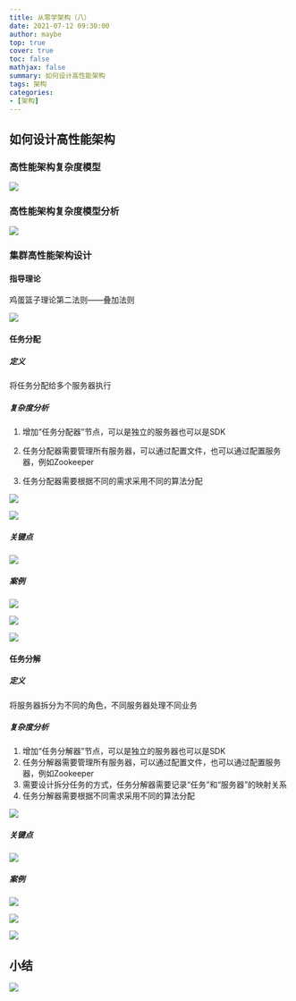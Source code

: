 ```yaml
---
title: 从零学架构（八）
date: 2021-07-12 09:30:00
author: maybe
top: true
cover: true
toc: false
mathjax: false
summary: 如何设计高性能架构
tags: 架构
categories:
- [架构]
---
```

## 如何设计高性能架构

### 高性能架构复杂度模型

![](/medias/assets/20210712085012.png)

### 高性能架构复杂度模型分析

![](/medias/assets/20210712085101.png)

### 集群高性能架构设计

#### 指导理论

鸡蛋篮子理论第二法则——叠加法则

![](/medias/assets/20210712085546.png)

#### 任务分配

##### 定义

将任务分配给多个服务器执行

##### 复杂度分析

1. 增加“任务分配器”节点，可以是独立的服务器也可以是SDK
2. 任务分配器需要管理所有服务器，可以通过配置文件，也可以通过配置服务器，例如Zookeeper

3. 任务分配器需要根据不同的需求采用不同的算法分配

![](/medias/assets/20210712091927.png)

![](/medias/assets/20210712092039.png)

##### 关键点

![](/medias/assets/20210712092223.png)

##### 案例

![](/medias/assets/20210712092705.png)

![](/medias/assets/20210712092812.png)

![](/medias/assets/20210712092906.png)

#### 任务分解

##### 定义

将服务器拆分为不同的角色，不同服务器处理不同业务

##### 复杂度分析

1. 增加“任务分解器”节点，可以是独立的服务器也可以是SDK
2. 任务分解器需要管理所有服务器，可以通过配置文件，也可以通过配置服务器，例如Zookeeper
3. 需要设计拆分任务的方式，任务分解器需要记录“任务”和“服务器”的映射关系
4. 任务分解器需要根据不同需求采用不同的算法分配

![](/medias/assets/20210712093533.png)

##### 关键点

![](/medias/assets/20210712093637.png)

##### 案例

![](/medias/assets/20210712094216.png)

![](/medias/assets/20210712094256.png)

![](/medias/assets/20210712094359.png)

## 小结

![](/medias/assets/高性能架构设计.png)